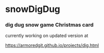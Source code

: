 # snowDigDug
### dig dug snow game Christmas card

currently working on updated version at 

https://armoredgit.github.io/projects/dig.html
